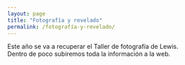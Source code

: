 ```yaml
---
layout: page
title: "Fotografía y revelado"
permalink: /fotografía-y-revelado/
---
```


Este año se va a recuperar el Taller de fotografía de Lewis.  
Dentro de poco subiremos toda la información a la web.
